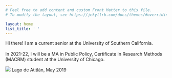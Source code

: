 ```yaml
---
# Feel free to add content and custom Front Matter to this file.
# To modify the layout, see https://jekyllrb.com/docs/themes/#overriding-theme-defaults

layout: home
list_title: ' '
---
```


Hi there! I am a current senior at the University of Southern California. <br> <br>
In 2021-22, I will be a MA in Public Policy, Certificate in Research Methods (MACRM) student at the University of Chicago. 

<div class="hero">
  	<img class="feature-img" src="{{ 'assets/lagoatitlan.jpg' | relative_url }}" />
  	Lago de Atitlán, May 2019
</div>